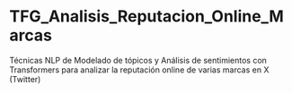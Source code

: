 # TFG_Analisis_Reputacion_Online_Marcas
Técnicas NLP de Modelado de tópicos y Análisis de sentimientos con Transformers para analizar la reputación online de varias marcas en X (Twitter) 
